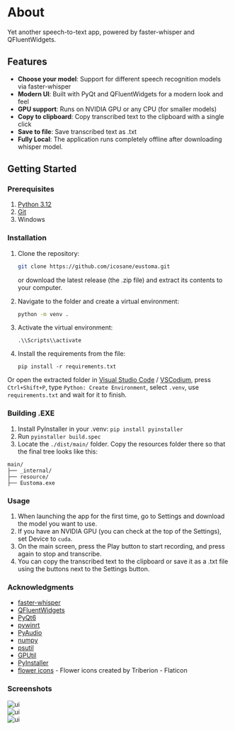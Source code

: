 # About

Yet another speech-to-text app, powered by faster-whisper and QFluentWidgets. 

## Features

- **Choose your model**: Support for different speech recognition models via faster-whisper
- **Modern UI**: Built with PyQt and QFluentWidgets for a modern look and feel
- **GPU support**: Runs on NVIDIA GPU or any CPU (for smaller models)
- **Copy to clipboard**: Copy transcribed text to the clipboard with a single click
- **Save to file**: Save transcribed text as .txt
- **Fully Local**: The application runs completely offline after downloading whisper model.


## Getting Started

### Prerequisites

1) [Python 3.12](https://www.python.org/downloads/release/python-3129/)
2) [Git](https://git-scm.com/downloads)
3) Windows

### Installation

1. Clone the repository:
   ```bash
   git clone https://github.com/icosane/eustoma.git
   ```
   or download the latest release (the .zip file) and extract its contents to your computer.

2. Navigate to the folder and create a virtual environment:
    ```bash
    python -m venv .
    ```
3. Activate the virtual environment:
    ```
    .\\Scripts\\activate
    ```
4. Install the requirements from the file: 
    ```
    pip install -r requirements.txt
    ```

Or open the extracted folder in [Visual Studio Code](https://code.visualstudio.com/download) / [VSCodium](https://github.com/VSCodium/vscodium/releases), press ```Ctrl+Shift+P```, type ```Python: Create Environment```, select ```.venv```, use ```requirements.txt``` and wait for it to finish.

### Building .EXE
1. Install PyInstaller in your .venv:
```pip install pyinstaller```
2. Run ```pyinstaller build.spec```
3. Locate the ```./dist/main/``` folder. Copy the resources folder there so that the final tree looks like this:
```
main/
├── _internal/
├── resource/
├── Eustoma.exe
```

### Usage

1. When launching the app for the first time, go to Settings and download the model you want to use.
2. If you have an NVIDIA GPU (you can check at the top of the Settings), set Device to ```cuda```.
3. On the main screen, press the Play button to start recording, and press again to stop and transcribe.
4. You can copy the transcribed text to the clipboard or save it as a .txt file using the buttons next to the Settings button.


### Acknowledgments

- [faster-whisper](https://github.com/SYSTRAN/faster-whisper)
- [QFluentWidgets](https://github.com/zhiyiYo/PyQt-Fluent-Widgets)
- [PyQt6](https://pypi.org/project/PyQt6/)
- [pywinrt](https://github.com/pywinrt/pywinrt)
- [PyAudio](https://people.csail.mit.edu/hubert/pyaudio/)
- [numpy](https://numpy.org/)
- [psutil](https://github.com/giampaolo/psutil)
- [GPUtil](https://github.com/anderskm/gputil)
- [PyInstaller](https://pyinstaller.org/)
- [flower icons](https://www.flaticon.com/free-icons/flower) - Flower icons created by Triberion - Flaticon

### Screenshots
<div style="display: flex; flex-direction: column;">
    <img src="./assets/1.png" alt="ui" style="margin-right: 10px;" />
    <img src="./assets/2.png" alt="ui" style="margin-right: 10px;"/>
    <img src="./assets/3.png" alt="ui" style="margin-right: 10px;"/>
</div>
